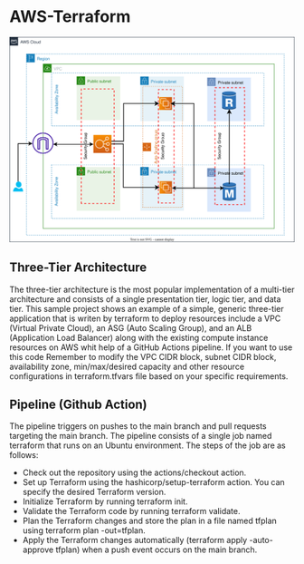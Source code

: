 # AWS-Terraform

![Untitled Diagram drawio](/Diagram.drawio.svg)

## Three-Tier Architecture
The three-tier architecture is the most popular implementation of a multi-tier architecture and consists of a single presentation tier, logic tier, and data tier. This sample project shows an example of a simple, generic three-tier application that is writen by terraform to deploy resources include a VPC (Virtual Private Cloud), an ASG (Auto Scaling Group), and an ALB (Application Load Balancer) along with the existing compute instance resources on AWS whit help of a GitHub Actions pipeline.
If you want to use this code Remember to modify the VPC CIDR block, subnet CIDR block, availability zone, min/max/desired capacity and other resource configurations in terraform.tfvars file based on your specific requirements.

## Pipeline (Github Action)
The pipeline triggers on pushes to the main branch and pull requests targeting the main branch.
The pipeline consists of a single job named terraform that runs on an Ubuntu environment.
The steps of the job are as follows:
- Check out the repository using the actions/checkout action.
- Set up Terraform using the hashicorp/setup-terraform action. You can specify the desired Terraform version.
- Initialize Terraform by running terraform init.
- Validate the Terraform code by running terraform validate.
- Plan the Terraform changes and store the plan in a file named tfplan using terraform plan -out=tfplan.
- Apply the Terraform changes automatically (terraform apply -auto-approve tfplan) when a push event occurs on the main branch.
